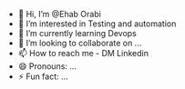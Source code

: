 - 👋 Hi, I’m @Ehab Orabi
- 👀 I’m interested in Testing and automation
- 🌱 I’m currently learning Devops
- 💞️ I’m looking to collaborate on ...
- 📫 How to reach me - DM Linkedin
- 😄 Pronouns: ...
- ⚡ Fun fact: ...

<!---
Ehabo94/Ehabo94 is a ✨ special ✨ repository because its `README.md` (this file) appears on your GitHub profile.
You can click the Preview link to take a look at your changes.
--->
